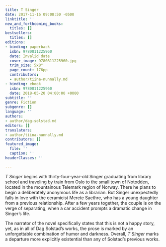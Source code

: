 ```yaml
---
title: T Singer
date: 2017-11-16 09:08:50 -0500
linktitle: ''
new_and_forthcoming_books:
  titles: []
bestsellers:
  titles: []
editions:
- binding: paperback
  isbn: 9780811225960
  date: Invalid date
  cover_image: 9780811225960.jpg
  trim_size: 5x8"
  page_count: 176pp
  contributors:
  - author/tiina-nunnally.md
- binding: ebook
  isbn: 9780811225960
  date: 2018-05-20 04:00:00 +0000
subtitle: ''
genre: Fiction
subgenre: []
language: ''
authors:
- author/dag-solstad.md
editors: []
translators:
- author/tiina-nunnally.md
contributors: []
featured_image:
  file: ''
  caption: ''
headerClasses: ''

---
```

_T Singer_ begins with thirty-four-year-old Singer graduating from library school and traveling by train from Oslo to the small town of Notodden, located in the mountainous Telemark region of Norway. There he plans to begin a deliberately anonymous life as a librarian. But Singer unexpectedly falls in love with the ceramicist Merete Saethre, who has a young daughter from a previous relationship. After a few years together, the couple is on the verge of separating, when a car accident prompts a dramatic change in Singer’s life.

The narrator of the novel specifically states that this is not a happy story, yet, as in all of Dag Solstad’s works, the prose is marked by an unforgettable combination of humor and darkness. Overall, _T Singer_ marks a departure more explicitly existential than any of Solstad’s previous works.
